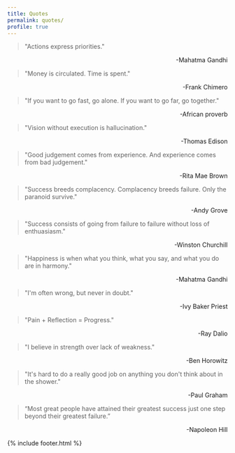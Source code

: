 ```yaml
---
title: Quotes
permalink: quotes/
profile: true
---
```


>"Actions express priorities."

<p style="text-align: right;">-Mahatma Gandhi</p>

>"Money is circulated. Time is spent."

<p style="text-align: right;">-Frank Chimero</p>

>"If you want to go fast, go alone. If you want to go far, go together."

<p style="text-align: right;">-African proverb</p>

>"Vision without execution is hallucination."

<p style="text-align: right;">-Thomas Edison</p>

>"Good judgement comes from experience. And experience comes from bad judgement."

<p style="text-align: right;">-Rita Mae Brown</p> 

>"Success breeds complacency. Complacency breeds failure. Only the paranoid survive."

<p style="text-align: right;">-Andy Grove</p>

>"Success consists of going from failure to failure without loss of enthuasiasm."

<p style="text-align: right;">-Winston Churchill</p>

>"Happiness is when what you think, what you say, and what you do are in harmony."

<p style="text-align: right;">-Mahatma Gandhi</p> 

>"I'm often wrong, but never in doubt."  

<p style="text-align: right;">-Ivy Baker Priest</p>

>"Pain + Reflection = Progress."

<p style="text-align: right;">-Ray Dalio</p>

>"I believe in strength over lack of weakness."

<p style="text-align: right;">-Ben Horowitz</p> 

>"It's hard to do a really good job on anything you don't think about in the shower."

<p style="text-align: right;">-Paul Graham</p>

>“Most great people have attained their greatest success just one step beyond their greatest failure.” 

<p style="text-align: right;">-Napoleon Hill</p>

{% include footer.html %}

